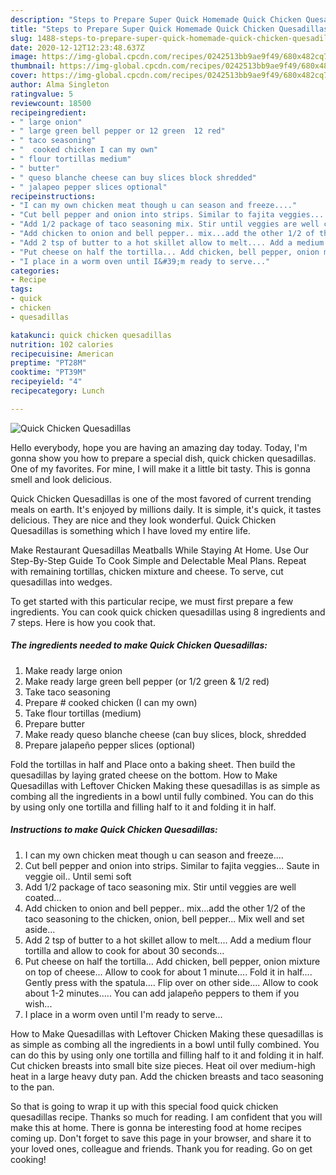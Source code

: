 ```yaml
---
description: "Steps to Prepare Super Quick Homemade Quick Chicken Quesadillas"
title: "Steps to Prepare Super Quick Homemade Quick Chicken Quesadillas"
slug: 1488-steps-to-prepare-super-quick-homemade-quick-chicken-quesadillas
date: 2020-12-12T12:23:48.637Z
image: https://img-global.cpcdn.com/recipes/0242513bb9ae9f49/680x482cq70/quick-chicken-quesadillas-recipe-main-photo.jpg
thumbnail: https://img-global.cpcdn.com/recipes/0242513bb9ae9f49/680x482cq70/quick-chicken-quesadillas-recipe-main-photo.jpg
cover: https://img-global.cpcdn.com/recipes/0242513bb9ae9f49/680x482cq70/quick-chicken-quesadillas-recipe-main-photo.jpg
author: Alma Singleton
ratingvalue: 5
reviewcount: 18500
recipeingredient:
- " large onion"
- " large green bell pepper or 12 green  12 red"
- " taco seasoning"
- "  cooked chicken I can my own"
- " flour tortillas medium"
- " butter"
- " queso blanche cheese can buy slices block shredded"
- " jalapeo pepper slices optional"
recipeinstructions:
- "I can my own chicken meat though u can season and freeze...."
- "Cut bell pepper and onion into strips. Similar to fajita veggies... Saute in veggie oil.. Until semi soft"
- "Add 1/2 package of taco seasoning mix. Stir until veggies are well coated..."
- "Add chicken to onion and bell pepper.. mix...add the other 1/2 of the taco seasoning to the chicken, onion, bell pepper... Mix well and set aside..."
- "Add 2 tsp of butter to a hot skillet allow to melt.... Add a medium flour tortilla and allow to cook for about 30 seconds..."
- "Put cheese on half the tortilla... Add chicken, bell pepper, onion mixture on top of cheese... Allow to cook for about 1 minute.... Fold it in half.... Gently press with the spatula.... Flip over on other side.... Allow to cook about 1-2 minutes..... You can add jalapeño peppers to them if you wish..."
- "I place in a worm oven until I&#39;m ready to serve..."
categories:
- Recipe
tags:
- quick
- chicken
- quesadillas

katakunci: quick chicken quesadillas 
nutrition: 102 calories
recipecuisine: American
preptime: "PT28M"
cooktime: "PT39M"
recipeyield: "4"
recipecategory: Lunch

---
```



![Quick Chicken Quesadillas](https://img-global.cpcdn.com/recipes/0242513bb9ae9f49/680x482cq70/quick-chicken-quesadillas-recipe-main-photo.jpg)

Hello everybody, hope you are having an amazing day today. Today, I'm gonna show you how to prepare a special dish, quick chicken quesadillas. One of my favorites. For mine, I will make it a little bit tasty. This is gonna smell and look delicious.

Quick Chicken Quesadillas is one of the most favored of current trending meals on earth. It's enjoyed by millions daily. It is simple, it's quick, it tastes delicious. They are nice and they look wonderful. Quick Chicken Quesadillas is something which I have loved my entire life.

Make Restaurant Quesadillas Meatballs While Staying At Home. Use Our Step-By-Step Guide To Cook Simple and Delectable Meal Plans. Repeat with remaining tortillas, chicken mixture and cheese. To serve, cut quesadillas into wedges.


To get started with this particular recipe, we must first prepare a few ingredients. You can cook quick chicken quesadillas using 8 ingredients and 7 steps. Here is how you cook that.

<!--inarticleads1-->

##### The ingredients needed to make Quick Chicken Quesadillas:

1. Make ready  large onion
1. Make ready  large green bell pepper (or 1/2 green &amp; 1/2 red)
1. Take  taco seasoning
1. Prepare  # cooked chicken (I can my own)
1. Take  flour tortillas (medium)
1. Prepare  butter
1. Make ready  queso blanche cheese (can buy slices, block, shredded
1. Prepare  jalapeño pepper slices (optional)


Fold the tortillas in half and Place onto a baking sheet. Then build the quesadillas by laying grated cheese on the bottom. How to Make Quesadillas with Leftover Chicken Making these quesadillas is as simple as combing all the ingredients in a bowl until fully combined. You can do this by using only one tortilla and filling half to it and folding it in half. 

<!--inarticleads2-->

##### Instructions to make Quick Chicken Quesadillas:

1. I can my own chicken meat though u can season and freeze....
1. Cut bell pepper and onion into strips. Similar to fajita veggies... Saute in veggie oil.. Until semi soft
1. Add 1/2 package of taco seasoning mix. Stir until veggies are well coated...
1. Add chicken to onion and bell pepper.. mix...add the other 1/2 of the taco seasoning to the chicken, onion, bell pepper... Mix well and set aside...
1. Add 2 tsp of butter to a hot skillet allow to melt.... Add a medium flour tortilla and allow to cook for about 30 seconds...
1. Put cheese on half the tortilla... Add chicken, bell pepper, onion mixture on top of cheese... Allow to cook for about 1 minute.... Fold it in half.... Gently press with the spatula.... Flip over on other side.... Allow to cook about 1-2 minutes..... You can add jalapeño peppers to them if you wish...
1. I place in a worm oven until I&#39;m ready to serve...


How to Make Quesadillas with Leftover Chicken Making these quesadillas is as simple as combing all the ingredients in a bowl until fully combined. You can do this by using only one tortilla and filling half to it and folding it in half. Cut chicken breasts into small bite size pieces. Heat oil over medium-high heat in a large heavy duty pan. Add the chicken breasts and taco seasoning to the pan. 

So that is going to wrap it up with this special food quick chicken quesadillas recipe. Thanks so much for reading. I am confident that you will make this at home. There is gonna be interesting food at home recipes coming up. Don't forget to save this page in your browser, and share it to your loved ones, colleague and friends. Thank you for reading. Go on get cooking!
